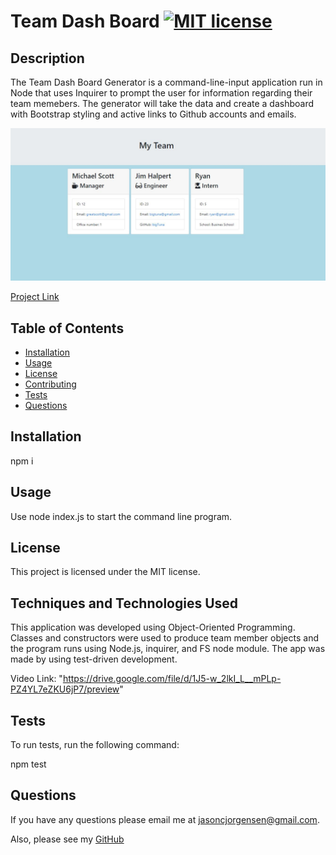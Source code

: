 
  # Team Dash Board [![MIT license](https://img.shields.io/badge/License-MIT-blue.svg)](https://lbesson.mit-license.org/)

  
  ## Description
  The Team Dash Board Generator is a command-line-input application run in Node that uses Inquirer to prompt the user for information regarding their team memebers. The generator will take the data and create a dashboard with Bootstrap styling and active links to Github accounts and emails.  

  <img src="Develop/library/Capture.JPG">

  [Project Link](https://github.com/Jason-Jorgensen/TeamDashboard)

  ## Table of Contents

  * [Installation](#installation)
  * [Usage](#usage)
  * [License](#license)
  * [Contributing](#contributing)
  * [Tests](#tests)
  * [Questions](#questions)

  ## Installation

  npm i

  ## Usage

  Use node index.js to start the command line program.

  ## License

  This project is licensed under the MIT license.

  ## Techniques and Technologies Used

  This application was developed using Object-Oriented Programming. Classes and constructors were used to produce team member objects and the program runs using Node.js, inquirer, and FS node module. The app was made by using test-driven development. 
  
  Video Link: "https://drive.google.com/file/d/1J5-w_2lkI_L__mPLp-PZ4YL7eZKU6jP7/preview"

  ## Tests

  To run tests, run the following command: 

  npm test

  ## Questions
  If you have any questions please email me at jasoncjorgensen@gmail.com.

  Also, please see my [GitHub](https://github.com/Jason-Jorgensen)

